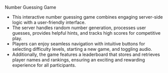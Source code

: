 Number Guessing Game

- This interactive number guessing game combines engaging server-side logic with a user-friendly interface. 
- The server handles random number generation, processes user guesses, provides helpful hints, and tracks high scores for competitive play. 
- Players can enjoy seamless navigation with intuitive buttons for selecting difficulty levels, starting a new game, and toggling audio. 
- Additionally, the game features a leaderboard that stores and retrieves player names and rankings, ensuring an exciting and rewarding experience for all participants.






